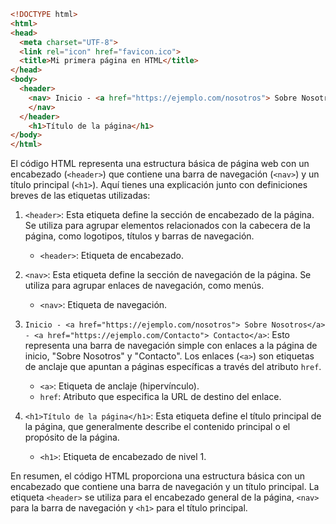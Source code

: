 ```html
<!DOCTYPE html>
<html>
<head>
  <meta charset="UTF-8">
  <link rel="icon" href="favicon.ico">
  <title>Mi primera página en HTML</title>
</head>
<body>
  <header>
    <nav> Inicio - <a href="https://ejemplo.com/nosotros"> Sobre Nosotros</a> - <a href="https://ejemplo.com/Contacto"> Contacto</a> </nav>
    </nav>
  </header>
    <h1>Título de la página</h1>
</body>
</html>
```
El código HTML representa una estructura básica de página web con un encabezado (`<header>`) que contiene una barra de navegación (`<nav>`) y un título principal (`<h1>`). Aquí tienes una explicación junto con definiciones breves de las etiquetas utilizadas:

1. `<header>`: Esta etiqueta define la sección de encabezado de la página. Se utiliza para agrupar elementos relacionados con la cabecera de la página, como logotipos, títulos y barras de navegación.

   - `<header>`: Etiqueta de encabezado.

2. `<nav>`: Esta etiqueta define la sección de navegación de la página. Se utiliza para agrupar enlaces de navegación, como menús.

   - `<nav>`: Etiqueta de navegación.

3. `Inicio - <a href="https://ejemplo.com/nosotros"> Sobre Nosotros</a> - <a href="https://ejemplo.com/Contacto"> Contacto</a>`: Esto representa una barra de navegación simple con enlaces a la página de inicio, "Sobre Nosotros" y "Contacto". Los enlaces (`<a>`) son etiquetas de anclaje que apuntan a páginas específicas a través del atributo `href`.

   - `<a>`: Etiqueta de anclaje (hipervínculo).
   - `href`: Atributo que especifica la URL de destino del enlace.

4. `<h1>Título de la página</h1>`: Esta etiqueta define el título principal de la página, que generalmente describe el contenido principal o el propósito de la página.

   - `<h1>`: Etiqueta de encabezado de nivel 1.

En resumen, el código HTML proporciona una estructura básica con un encabezado que contiene una barra de navegación y un título principal. La etiqueta `<header>` se utiliza para el encabezado general de la página, `<nav>` para la barra de navegación y `<h1>` para el título principal.
